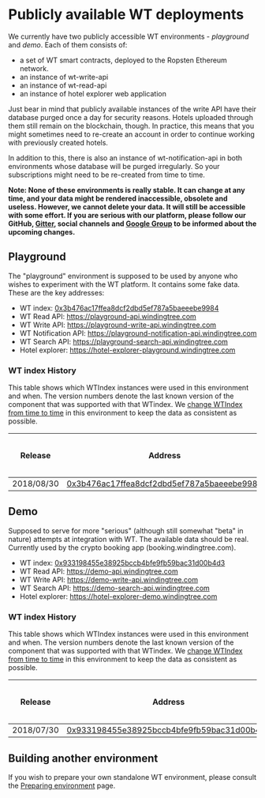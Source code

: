 # Publicly available WT deployments

We currently have two publicly accessible WT environments -
*playground* and *demo*. Each of them consists of:

- a set of WT smart contracts, deployed to the Ropsten Ethereum network.
- an instance of wt-write-api
- an instance of wt-read-api
- an instance of hotel explorer web application

Just bear in mind that publicly available instances of the write
API have their database purged once a day for security reasons.
Hotels uploaded through them still remain on the blockchain,
though. In practice, this means that you might sometimes need to
re-create an account in order to continue working with
previously created hotels.

In addition to this, there is also an instance of wt-notification-api in
both environments whose database will be purged irregularly. So your
subscriptions might need to be re-created from time to time.

**Note: None of these environments is really stable. It can change at any time,
and your data might be rendered inaccessible, obsolete and useless. However, we
cannot delete your data. It will still be accessible with some effort. If you
are serious with our platform, please follow our GitHub,
[Gitter](https://gitter.im/windingtree/), social channels and
[Google Group](https://groups.google.com/forum/#!forum/windingtree) to be
informed about the upcoming changes.**

## Playground

The "playground" environment is supposed to be used by anyone
who wishes to experiment with the WT platform. It contains some
fake data. These are the key addresses:

- WT index: [0x3b476ac17ffea8dcf2dbd5ef787a5baeeebe9984](https://ropsten.etherscan.io/address/0x3b476ac17ffea8dcf2dbd5ef787a5baeeebe9984)
- WT Read API: https://playground-api.windingtree.com
- WT Write API: https://playground-write-api.windingtree.com
- WT Notification API: https://playground-notification-api.windingtree.com
- WT Search API: https://playground-search-api.windingtree.com
- Hotel explorer: https://hotel-explorer-playground.windingtree.com

### WT index History

This table shows which WTIndex instances were used in this environment and when.
The version numbers denote the last known version of the component that was
supported with that WTindex. We
[change WTIndex from time to time](https://github.com/windingtree/wiki/blob/master/development-handbooks/environment-reset.md)
in this environment to keep the data as consistent as possible.

| Release | Address | Data format version | WT Read API version | WT Write API version |
| ---- | ------- | ------------------- | ------------------- | -------------------- |
| 2018/08/30 | [0x3b476ac17ffea8dcf2dbd5ef787a5baeeebe9984](https://ropsten.etherscan.io/address/0x3b476ac17ffea8dcf2dbd5ef787a5baeeebe9984) | [0.0.10](https://github.com/windingtree/wiki/blob/04275eafd576b91d257039e678035848f7f3b7fb/hotel-data-swagger.yaml) | [0.7.1](https://github.com/windingtree/wt-read-api/tree/v0.7.1) |  [0.7.1](https://github.com/windingtree/wt-write-api/tree/v0.7.1) |


## Demo

Supposed to serve for more "serious" (although still somewhat
"beta" in nature) attempts at integration with WT. The available
data should be real. Currently used by the crypto booking app
(booking.windingtree.com).

- WT index: [0x933198455e38925bccb4bfe9fb59bac31d00b4d3](https://ropsten.etherscan.io/address/0x933198455e38925bccb4bfe9fb59bac31d00b4d3)
- WT Read API: https://demo-api.windingtree.com
- WT Write API: https://demo-write-api.windingtree.com
- WT Search API: https://demo-search-api.windingtree.com
- Hotel explorer: https://hotel-explorer-demo.windingtree.com

### WT index History

This table shows which WTIndex instances were used in this environment and when.
The version numbers denote the last known version of the component that was
supported with that WTindex. We
[change WTIndex from time to time](https://github.com/windingtree/wiki/blob/master/development-handbooks/environment-reset.md)
in this environment to keep the data as consistent as possible.

| Release | Address | Data format version | WT Read API version | WT Write API version |
| ---- | ------- | ------------------- | ------------------- | -------------------- |
| 2018/07/30 | [0x933198455e38925bccb4bfe9fb59bac31d00b4d3](https://ropsten.etherscan.io/address/0x933198455e38925bccb4bfe9fb59bac31d00b4d3) | [0.0.10](https://github.com/windingtree/wiki/blob/04275eafd576b91d257039e678035848f7f3b7fb/hotel-data-swagger.yaml) | [0.7.1](https://github.com/windingtree/wt-read-api/tree/v0.7.1) |  [0.7.1](https://github.com/windingtree/wt-write-api/tree/v0.7.1) |


## Building another environment

If you wish to prepare your own standalone WT environment,
please consult the [Preparing environment](developer-guides/preparing-environment.md) page.
